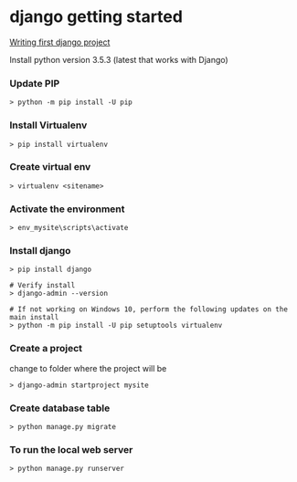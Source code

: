 # django getting started

[Writing first django project](https://docs.djangoproject.com/en/1.10/intro/tutorial01/)

Install python version 3.5.3 (latest that works with Django)

### Update PIP

```
> python -m pip install -U pip
```

### Install Virtualenv

```
> pip install virtualenv
```

### Create virtual env

```
> virtualenv <sitename>
```

### Activate the environment

```
> env_mysite\scripts\activate
```

### Install django

```
> pip install django

# Verify install
> django-admin --version

# If not working on Windows 10, perform the following updates on the main install
> python -m pip install -U pip setuptools virtualenv
```

### Create a project

change to folder where the project will be

```
> django-admin startproject mysite
```

### Create database table

```
> python manage.py migrate 
```

### To run the local web server

```
> python manage.py runserver
```


